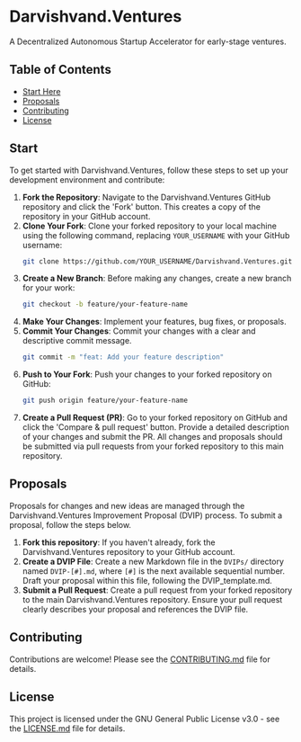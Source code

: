 # Darvishvand.Ventures

A Decentralized Autonomous Startup Accelerator for early-stage ventures.

## Table of Contents

- [Start Here](#start)
- [Proposals](#proposals)
- [Contributing](#contributing)
- [License](#license)

## Start

To get started with Darvishvand.Ventures, follow these steps to set up your development environment and contribute:

1.  **Fork the Repository**: Navigate to the Darvishvand.Ventures GitHub repository and click the 'Fork' button. This creates a copy of the repository in your GitHub account.
2.  **Clone Your Fork**: Clone your forked repository to your local machine using the following command, replacing `YOUR_USERNAME` with your GitHub username:
    ```bash
    git clone https://github.com/YOUR_USERNAME/Darvishvand.Ventures.git
    ```
3.  **Create a New Branch**: Before making any changes, create a new branch for your work:
    ```bash
    git checkout -b feature/your-feature-name
    ```
4.  **Make Your Changes**: Implement your features, bug fixes, or proposals.
5.  **Commit Your Changes**: Commit your changes with a clear and descriptive commit message.
    ```bash
    git commit -m "feat: Add your feature description"
    ```
6.  **Push to Your Fork**: Push your changes to your forked repository on GitHub:
    ```bash
    git push origin feature/your-feature-name
    ```
7.  **Create a Pull Request (PR)**: Go to your forked repository on GitHub and click the 'Compare & pull request' button. Provide a detailed description of your changes and submit the PR. All changes and proposals should be submitted via pull requests from your forked repository to this main repository.



## Proposals

Proposals for changes and new ideas are managed through the Darvishvand.Ventures Improvement Proposal (DVIP) process. To submit a proposal, follow the steps below.

1.  **Fork this repository**: If you haven't already, fork the Darvishvand.Ventures repository to your GitHub account.
2.  **Create a DVIP File**: Create a new Markdown file in the `DVIPs/` directory named `DVIP-[#].md`, where `[#]` is the next available sequential number. Draft your proposal within this file, following the DVIP_template.md.
3.  **Submit a Pull Request**: Create a pull request from your forked repository to the main Darvishvand.Ventures repository. Ensure your pull request clearly describes your proposal and references the DVIP file.


## Contributing

Contributions are welcome! Please see the [CONTRIBUTING.md](CONTRIBUTING.md) file for details.

## License

This project is licensed under the GNU General Public License v3.0 - see the [LICENSE.md](LICENSE.md) file for details.